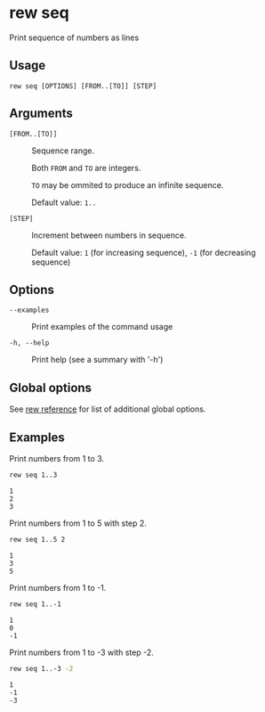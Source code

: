 # rew seq

Print sequence of numbers as lines

## Usage

```
rew seq [OPTIONS] [FROM..[TO]] [STEP]
```

## Arguments

<dl>
<dt><code>[FROM..[TO]]</code></dt>
<dd>

Sequence range.

Both `FROM` and `TO` are integers.

`TO` may be ommited to produce an infinite sequence.

Default value: `1..`
</dd>
<dt><code>[STEP]</code></dt>
<dd>

Increment between numbers in sequence.

Default value: `1` (for increasing sequence), `-1` (for decreasing sequence)
</dd>
</dl>

## Options

<dl>

<dt><code>--examples</code></dt>
<dd>

Print examples of the command usage
</dd>

<dt><code>-h, --help</code></dt>
<dd>

Print help (see a summary with '-h')
</dd>
</dl>

## Global options

See [rew reference](rew.md#global-options) for list of additional global options.

## Examples

Print numbers from 1 to 3.

```sh
rew seq 1..3
```

```
1
2
3
```

Print numbers from 1 to 5 with step 2.

```sh
rew seq 1..5 2
```

```
1
3
5
```

Print numbers from 1 to -1.

```sh
rew seq 1..-1
```

```
1
0
-1
```

Print numbers from 1 to -3 with step -2.

```sh
rew seq 1..-3 -2
```

```
1
-1
-3
```
